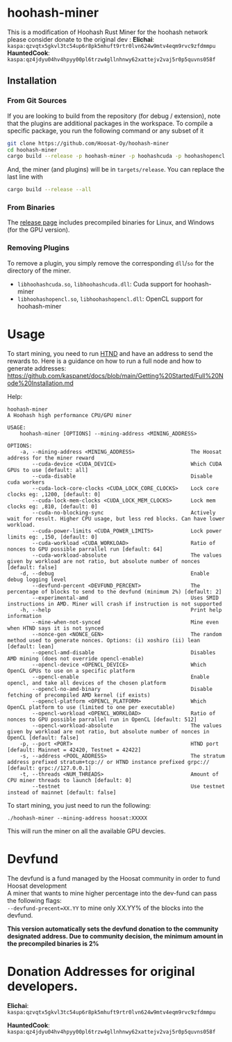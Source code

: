 # hoohash-miner

This is a modification of Hoohash Rust Miner for the hoohash network
please consider donate to the original dev :
**Elichai**: `kaspa:qzvqtx5gkvl3tc54up6r8pk5mhuft9rtr0lvn624w9mtv4eqm9rvc9zfdmmpu`
**HauntedCook**: `kaspa:qz4jdyu04hv4hpyy00pl6trzw4gllnhnwy62xattejv2vaj5r0p5quvns058f`

## Installation

### From Git Sources

If you are looking to build from the repository (for debug / extension), note that the plugins are additional
packages in the workspace. To compile a specific package, you run the following command or any subset of it

```sh
git clone https://github.com/Hoosat-Oy/hoohash-miner
cd hoohash-miner
cargo build --release -p hoohash-miner -p hoohashcuda -p hoohashopencl
```

And, the miner (and plugins) will be in `targets/release`. You can replace the last line with

```sh
cargo build --release --all
```

### From Binaries

The [release page](https://github.com/tmrlvi/hoohash-miner/releases) includes precompiled binaries for Linux, and Windows (for the GPU version).

### Removing Plugins

To remove a plugin, you simply remove the corresponding `dll`/`so` for the directory of the miner.

- `libhoohashcuda.so`, `libhoohashcuda.dll`: Cuda support for hoohash-miner
- `libhoohashopencl.so`, `libhoohashopencl.dll`: OpenCL support for hoohash-miner

# Usage

To start mining, you need to run [HTND](https://github.com/Hoosat-Oy/HTND) and have an address to send the rewards to.
Here is a guidance on how to run a full node and how to generate addresses: https://github.com/kaspanet/docs/blob/main/Getting%20Started/Full%20Node%20Installation.md

Help:

```
hoohash-miner
A Hoohash high performance CPU/GPU miner

USAGE:
    hoohash-miner [OPTIONS] --mining-address <MINING_ADDRESS>

OPTIONS:
    -a, --mining-address <MINING_ADDRESS>                  The Hoosat address for the miner reward
        --cuda-device <CUDA_DEVICE>                        Which CUDA GPUs to use [default: all]
        --cuda-disable                                     Disable cuda workers
        --cuda-lock-core-clocks <CUDA_LOCK_CORE_CLOCKS>    Lock core clocks eg: ,1200, [default: 0]
        --cuda-lock-mem-clocks <CUDA_LOCK_MEM_CLOCKS>      Lock mem clocks eg: ,810, [default: 0]
        --cuda-no-blocking-sync                            Actively wait for result. Higher CPU usage, but less red blocks. Can have lower workload.
        --cuda-power-limits <CUDA_POWER_LIMITS>            Lock power limits eg: ,150, [default: 0]
        --cuda-workload <CUDA_WORKLOAD>                    Ratio of nonces to GPU possible parrallel run [default: 64]
        --cuda-workload-absolute                           The values given by workload are not ratio, but absolute number of nonces [default: false]
    -d, --debug                                            Enable debug logging level
        --devfund-percent <DEVFUND_PERCENT>                The percentage of blocks to send to the devfund (minimum 2%) [default: 2]
        --experimental-amd                                 Uses SMID instructions in AMD. Miner will crash if instruction is not supported
    -h, --help                                             Print help information
        --mine-when-not-synced                             Mine even when HTND says it is not synced
        --nonce-gen <NONCE_GEN>                            The random method used to generate nonces. Options: (i) xoshiro (ii) lean [default: lean]
        --opencl-amd-disable                               Disables AMD mining (does not override opencl-enable)
        --opencl-device <OPENCL_DEVICE>                    Which OpenCL GPUs to use on a specific platform
        --opencl-enable                                    Enable opencl, and take all devices of the chosen platform
        --opencl-no-amd-binary                             Disable fetching of precompiled AMD kernel (if exists)
        --opencl-platform <OPENCL_PLATFORM>                Which OpenCL platform to use (limited to one per executable)
        --opencl-workload <OPENCL_WORKLOAD>                Ratio of nonces to GPU possible parrallel run in OpenCL [default: 512]
        --opencl-workload-absolute                         The values given by workload are not ratio, but absolute number of nonces in OpenCL [default: false]
    -p, --port <PORT>                                      HTND port [default: Mainnet = 42420, Testnet = 42422]
    -s, --address <POOL_ADDRESS>                           The stratum address prefixed stratum+tcp:// or HTND instance prefixed grpc:// [default: grpc://127.0.0.1]
    -t, --threads <NUM_THREADS>                            Amount of CPU miner threads to launch [default: 0]
        --testnet                                          Use testnet instead of mainnet [default: false]
```

To start mining, you just need to run the following:

`./hoohash-miner --mining-address hoosat:XXXXX`

This will run the miner on all the available GPU devcies.

# Devfund

The devfund is a fund managed by the Hoosat community in order to fund Hoosat development <br>
A miner that wants to mine higher percentage into the dev-fund can pass the following flags: <br>
`--devfund-precent=XX.YY` to mine only XX.YY% of the blocks into the devfund.

**This version automatically sets the devfund donation to the community designated address.
Due to community decision, the minimum amount in the precompiled binaries is 2%**

# Donation Addresses for original developers.

**Elichai**: `kaspa:qzvqtx5gkvl3tc54up6r8pk5mhuft9rtr0lvn624w9mtv4eqm9rvc9zfdmmpu`

**HauntedCook**: `kaspa:qz4jdyu04hv4hpyy00pl6trzw4gllnhnwy62xattejv2vaj5r0p5quvns058f`
